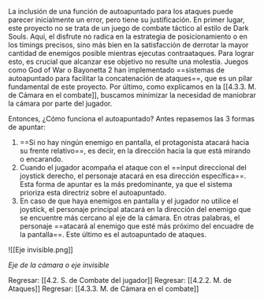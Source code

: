 
La inclusión de una función de autoapuntado para los ataques puede parecer inicialmente un error, pero tiene su justificación. En primer lugar, este proyecto no se trata de un juego de combate táctico al estilo de Dark Souls. Aquí, el disfrute no radica en la estrategia de posicionamiento o en los timings precisos, sino más bien en la satisfacción de derrotar la mayor cantidad de enemigos posible mientras ejecutas contraataques. Para lograr esto, es crucial que alcanzar ese objetivo no resulte una molestia. Juegos como God of War o Bayonetta 2 han implementado ==sistemas de autoapuntado para facilitar la concatenación de ataques==, que es un pilar fundamental de este proyecto. Por último, como explicamos en la [[4.3.3. M. de Cámara en el combate]], buscamos minimizar la necesidad de maniobrar la cámara por parte del jugador.

Entonces, ¿Cómo funciona el autoapuntado? Antes repasemos las 3 formas de apuntar:

1. ==Si no hay ningún enemigo en pantalla, el protagonista atacará hacia su frente relativo==, es decir, en la dirección hacia la que está mirando o encarando.
2. Cuando el jugador acompaña el ataque con el ==input direccional del joystick derecho, el personaje atacará en esa dirección específica==. Esta forma de apuntar es la más predominante, ya que el sistema prioriza esta directriz sobre el autoapuntado.
3. En caso de que haya enemigos en pantalla y el jugador no utilice el joystick, el personaje principal atacará en la dirección del enemigo que se encuentre más cercano al eje de la cámara. En otras palabras, el personaje ==atacará al enemigo que esté más próximo del encuadre de la pantalla==. Este último es el autoapuntado de ataques.

![[Eje invisible.png]]

*Eje de la cámara o eje invisible*


Regresar: [[4.2. S. de Combate del jugador]]
Regresar: [[4.2.2. M. de Ataques]]
Regresar: [[4.3.3. M. de Cámara en el combate]]